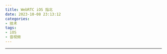 ```yaml
---
title: WebRTC iOS 指北
date: 2023-10-08 23:13:12
categories:
- 技术
tags:
- iOS
- 音视频
---
```



<!-- more -->



___


